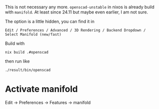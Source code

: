 This is not necessary any more. `openscad-unstable` in nixos is already build with `manifold`. At least since 24.11 but
maybe even earlier, I am not sure.

The option is a little hidden, you can find it in

    Edit / Preferences / Advanced / 3D Rendering / Backend Dropdown / Select Manifold (new/fast)
    

Build with

```
nix build .#openscad
```

then run like

```
./result/bin/openscad
```

Activate manifold
=================
Edit -> Preferences -> Features -> manifold
